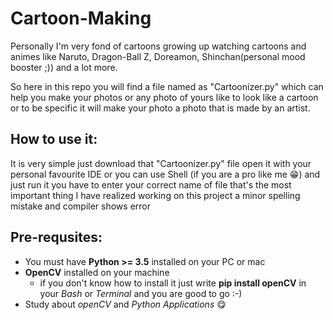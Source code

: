 # Cartoon-Making

Personally I'm very fond of cartoons growing up watching cartoons and animes like Naruto, Dragon-Ball Z, Doreamon, Shinchan(personal mood booster ;)) and a lot more.

So here in this repo you will find a file named as "Cartoonizer.py" which can help you make your photos or any photo of yours like to look like a cartoon or to be specific
it will make your photo a photo that is made by an artist.

## How to use it:

It is very simple just download that "Cartoonizer.py" file open it with your personal favourite IDE or you can use Shell (if you are a pro like me 😁) and just run it
you have to enter your correct name of file that's the most important thing I have realized working on this project a minor spelling mistake and compiler shows error

## Pre-requsites:

- You must have **Python >= 3.5** installed on your PC or mac
- **OpenCV** installed on your machine
    - if you don't know how to install it just write
      **pip install openCV** in your *Bash* or *Terminal* and you are good to go :-)
- Study about _openCV_ and _Python Applications_  😋

